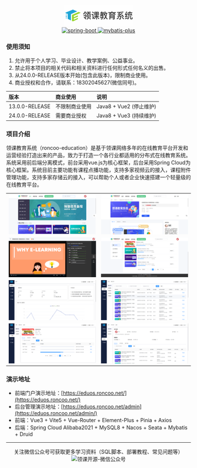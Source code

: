 <div style="text-align:center">
    <img src="distribution/images/logo.jpg" alt="领课教育系统-开源版"/>
    <div>    
        <a href="http://spring.io/projects/spring-boot">
            <img src="https://img.shields.io/badge/spring--boot-2.6.3-blue.svg" alt="spring-boot">
        </a>
        <a href="https://spring.io/projects/spring-cloud-alibaba">
            <img src="https://img.shields.io/badge/spring--cloud--alibaba-2021.0.1.0-blue.svg" alt="mybatis-plus">
        </a> 
    </div>
</div>

### 使用须知

1. 允许用于个人学习、毕业设计、教学案例、公益事业。
2. 禁止将本项目的相关代码和相关资料进行任何形式任何名义的出售。
3. 从24.0.0-RELEASE版本开始(包含此版本)，限制商业使用。
4. 商业授权和合作，请联系：18302045627(微信同号)。

| 版本             | 商业使用    | 说明                  |
|:---------------|:--------|:--------------------|
| 13.0.0-RELEASE | 不限制商业使用 | Java8 + Vue2 (停止维护) |
| 24.0.0-RELEASE | 需要商业授权  | Java8 + Vue3 (持续维护) |

### 项目介绍

领课教育系统（roncoo-education）是基于领课网络多年的在线教育平台开发和运营经验打造出来的产品，致力于打造一个各行业都适用的分布式在线教育系统。系统采用前后端分离模式，前台采用vue.js为核心框架，后台采用Spring
Cloud为核心框架。系统目前主要功能有课程点播功能，支持多家视频云的接入，课程附件管理功能，支持多家存储云的接入，可以帮助个人或者企业快速搭建一个轻量级的在线教育平台。

<table>
<tr>
  <td><img src="distribution/images/web1.png"/></td>
  <td><img src="distribution/images/web2.png"/></td>
</tr>
<tr>
  <td><img src="distribution/images/web3.png"/></td>
  <td><img src="distribution/images/web4.png"/></td>
</tr>
<tr>
  <td><img src="distribution/images/admin1.png"/></td>
  <td><img src="distribution/images/admin2.png"/></td>
</tr>
<tr>
  <td><img src="distribution/images/admin3.png"/></td>
  <td><img src="distribution/images/admin4.png"/></td>
</tr>
</table>

### 演示地址

* 前端门户演示地址：[https://eduos.roncoo.net/](https://eduos.roncoo.net/)
* 后台管理演示地址：[https://eduos.roncoo.net/admin](https://eduos.roncoo.net/admin/)
* 前端：Vue3 + Vite5 + Vue-Router + Element-Plus + Pinia + Axios
* 后端：Spring Cloud Alibaba2021 + MySQL8 + Nacos + Seata + Mybatis + Druid

---

<div style="text-align:center">
<div>关注微信公众号可获取更多学习资料（SQL脚本、部署教程、常见问题等）</div>
<img src="distribution/images/gzh.png" alt="领课开源-微信公众号" width="600"/>
</div>